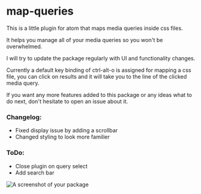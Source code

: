 # map-queries

This is a little plugin for atom that maps media queries inside css files.

It helps you manage all of your media queries so you won't be overwhelmed.

I will try to update the package regularly with UI and functionality changes.

Currently a default key binding of ctrl-alt-o is assigned for mapping a css file,
you can click on results and it will take you to the line of the clicked media query.

If you want any more features added to this package or any ideas what to do next,
don't hesitate to open an issue about it.

### Changelog:
- Fixed display issue by adding a scrollbar
- Changed styling to look more familier

### ToDo:
- Close plugin on query select
- Add search bar

![A screenshot of your package](https://f.cloud.github.com/assets/69169/2290250/c35d867a-a017-11e3-86be-cd7c5bf3ff9b.gif)
